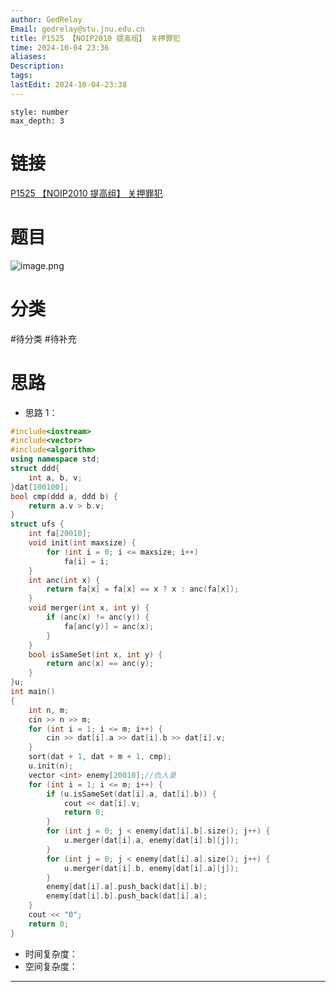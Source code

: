 ```yaml
---
author: GedRelay
Email: gedrelay@stu.jnu.edu.cn
title: P1525 【NOIP2010 提高组】 关押罪犯
time: 2024-10-04 23:36
aliases: 
Description: 
tags: 
lastEdit: 2024-10-04-23:38
---
```


```toc
style: number
max_depth: 3
```

# 链接
[P1525 【NOIP2010 提高组】 关押罪犯](https://www.luogu.com.cn/problem/P1525) 

# 题目
![image.png](https://ged-pic-bed.oss-cn-guangzhou.aliyuncs.com/img/202410042337909.png)


# 分类
#待分类
#待补充 
# 思路
- 思路 1：


```cpp
#include<iostream>
#include<vector>
#include<algorithm>
using namespace std;
struct ddd{
	int a, b, v;
}dat[100100];
bool cmp(ddd a, ddd b) {
	return a.v > b.v;
}
struct ufs {
	int fa[20010];
	void init(int maxsize) {
		for (int i = 0; i <= maxsize; i++)
			fa[i] = i;
	}
	int anc(int x) {
		return fa[x] = fa[x] == x ? x : anc(fa[x]);
	}
	void merger(int x, int y) {
		if (anc(x) != anc(y)) {
			fa[anc(y)] = anc(x);
		}
	}
	bool isSameSet(int x, int y) {
		return anc(x) == anc(y);
	}
}u;
int main()
{
	int n, m;
	cin >> n >> m;
	for (int i = 1; i <= m; i++) {
		cin >> dat[i].a >> dat[i].b >> dat[i].v;
	}
	sort(dat + 1, dat + m + 1, cmp);
	u.init(n);
	vector <int> enemy[20010];//仇人录
	for (int i = 1; i <= m; i++) {
		if (u.isSameSet(dat[i].a, dat[i].b)) {
			cout << dat[i].v;
			return 0;
		}
		for (int j = 0; j < enemy[dat[i].b].size(); j++) {
			u.merger(dat[i].a, enemy[dat[i].b][j]);
		}
		for (int j = 0; j < enemy[dat[i].a].size(); j++) {
			u.merger(dat[i].b, enemy[dat[i].a][j]);
		}
		enemy[dat[i].a].push_back(dat[i].b);
		enemy[dat[i].b].push_back(dat[i].a);
	}
	cout << "0";
	return 0;
}
```


- 时间复杂度：
- 空间复杂度：


---

